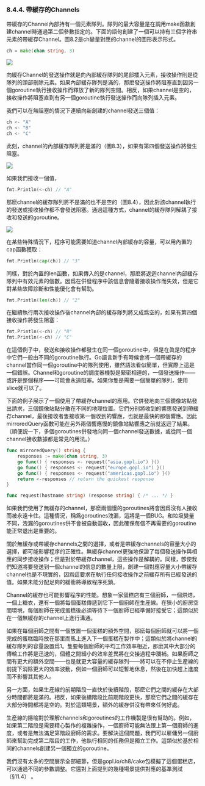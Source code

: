 ### 8.4.4. 帶緩存的Channels

帶緩存的Channel內部持有一個元素隊列。隊列的最大容量是在調用make函數創建channel時通過第二個參數指定的。下面的語句創建了一個可以持有三個字符串元素的帶緩存Channel。圖8.2是ch變量對應的channel的圖形表示形式。

```Go
ch = make(chan string, 3)
```

![](../images/ch8-02.png)

向緩存Channel的發送操作就是向內部緩存隊列的尾部插入元素，接收操作則是從隊列的頭部刪除元素。如果內部緩存隊列是滿的，那麽發送操作將阻塞直到因另一個goroutine執行接收操作而釋放了新的隊列空間。相反，如果channel是空的，接收操作將阻塞直到有另一個goroutine執行發送操作而向隊列插入元素。

我們可以在無阻塞的情況下連續向新創建的channel發送三個值：

```Go
ch <- "A"
ch <- "B"
ch <- "C"
```

此刻，channel的內部緩存隊列將是滿的（圖8.3），如果有第四個發送操作將發生阻塞。

![](../images/ch8-03.png)

如果我們接收一個值，

```Go
fmt.Println(<-ch) // "A"
```

那麽channel的緩存隊列將不是滿的也不是空的（圖8.4），因此對該channel執行的發送或接收操作都不會發送阻塞。通過這種方式，channel的緩存隊列解耦了接收和發送的goroutine。

![](../images/ch8-04.png)

在某些特殊情況下，程序可能需要知道channel內部緩存的容量，可以用內置的cap函數獲取：

```Go
fmt.Println(cap(ch)) // "3"
```

同樣，對於內置的len函數，如果傳入的是channel，那麽將返迴channel內部緩存隊列中有效元素的個數。因爲在併發程序中該信息會隨着接收操作而失效，但是它對某些故障診斷和性能優化會有幫助。

```Go
fmt.Println(len(ch)) // "2"
```

在繼續執行兩次接收操作後channel內部的緩存隊列將又成爲空的，如果有第四個接收操作將發生阻塞：

```Go
fmt.Println(<-ch) // "B"
fmt.Println(<-ch) // "C"
```

在這個例子中，發送和接收操作都發生在同一個goroutine中，但是在眞是的程序中它們一般由不同的goroutine執行。Go語言新手有時候會將一個帶緩存的channel當作同一個goroutine中的隊列使用，雖然語法看似簡單，但實際上這是一個錯誤。Channel和goroutine的調度器機製是緊密相連的，一個發送操作——或許是整個程序——可能會永遠阻塞。如果你隻是需要一個簡單的隊列，使用slice就可以了。

下面的例子展示了一個使用了帶緩存channel的應用。它併發地向三個鏡像站點發出請求，三個鏡像站點分散在不同的地理位置。它們分别將收到的響應發送到帶緩存channel，最後接收者隻接收第一個收到的響應，也就是最快的那個響應。因此mirroredQuery函數可能在另外兩個響應慢的鏡像站點響應之前就返迴了結果。（順便説一下，多個goroutines併發地向同一個channel發送數據，或從同一個channel接收數據都是常見的用法。）

```Go
func mirroredQuery() string {
	responses := make(chan string, 3)
	go func() { responses <- request("asia.gopl.io") }()
	go func() { responses <- request("europe.gopl.io") }()
	go func() { responses <- request("americas.gopl.io") }()
	return <-responses // return the quickest response
}

func request(hostname string) (response string) { /* ... */ }
```

如果我們使用了無緩存的channel，那麽兩個慢的goroutines將會因爲沒有人接收而被永遠卡住。這種情況，稱爲goroutines洩漏，這將是一個BUG。和垃圾變量不同，洩漏的goroutines併不會被自動迴收，因此確保每個不再需要的goroutine能正常退出是重要的。

關於無緩存或帶緩存channels之間的選擇，或者是帶緩存channels的容量大小的選擇，都可能影響程序的正確性。無緩存channel更強地保證了每個發送操作與相應的同步接收操作；但是對於帶緩存channel，這些操作是解耦的。同樣，卽使我們知道將要發送到一個channel的信息的數量上限，創建一個對應容量大小帶緩存channel也是不現實的，因爲這要求在執行任何接收操作之前緩存所有已經發送的值。如果未能分配足夠的緩衝將導致程序死鎖。

Channel的緩存也可能影響程序的性能。想象一家蛋糕店有三個廚師，一個烘焙，一個上糖衣，還有一個將每個蛋糕傳遞到它下一個廚師在生産線。在狹小的廚房空間環境，每個廚師在完成蛋糕後必須等待下一個廚師已經準備好接受它；這類似於在一個無緩存的channel上進行溝通。

如果在每個廚師之間有一個放置一個蛋糕的額外空間，那麽每個廚師就可以將一個完成的蛋糕臨時放在那里而馬上進入下一個蛋糕在製作中；這類似於將channel的緩存隊列的容量設置爲1。隻要每個廚師的平均工作效率相近，那麽其中大部分的傳輸工作將是迅速的，個體之間細小的效率差異將在交接過程中瀰補。如果廚師之間有更大的額外空間——也是就更大容量的緩存隊列——將可以在不停止生産線的前提下消除更大的效率波動，例如一個廚師可以短暫地休息，然後在加快趕上進度而不影響其其他人。

另一方面，如果生産線的前期階段一直快於後續階段，那麽它們之間的緩存在大部分時間都將是滿的。相反，如果後續階段比前期階段更快，那麽它們之間的緩存在大部分時間都將是空的。對於這類場景，額外的緩存併沒有帶來任何好處。

生産線的隱喻對於理解channels和goroutines的工作機製是很有幫助的。例如，如果第二階段是需要精心製作的複雜操作，一個廚師可能無法跟上第一個廚師的進度，或者是無法滿足第階段廚師的需求。要解決這個問題，我們可以雇傭另一個廚師來幫助完成第二階段的工作，他執行相同的任務但是獨立工作。這類似於基於相同的channels創建另一個獨立的goroutine。

我們沒有太多的空間展示全部細節，但是gopl.io/ch8/cake包模擬了這個蛋糕店，可以通過不同的參數調整。它還對上面提到的幾種場景提供對應的基準測試（§11.4） 。


